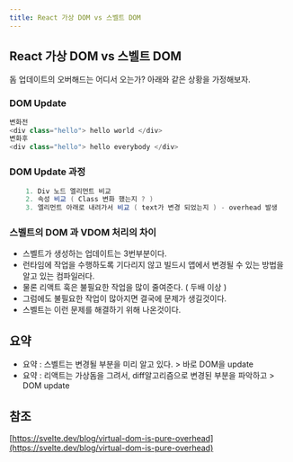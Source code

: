 ```yaml
---
title: React 가상 DOM vs 스벨트 DOM
---
```


## React 가상 DOM vs 스벨트 DOM

돔 업데이트의 오버해드는 어디서 오는가? 아래와 같은 상황을 가정해보자.

### DOM Update

```cs
변화전
<div class="hello"> hello world </div>
변화후
<div class="hello"> hello everybody </div>
```

### DOM Update 과정

```cs
    1. Div 노드 엘리먼트 비교
    2. 속성 비교 ( Class 변화 했는지 ? )
    3. 엘리먼트 아래로 내려가서 비교 ( text가 변경 되었는지 ) - overhead 발생
```

### 스벨트의 DOM 과 VDOM 처리의 차이

- 스벨트가 생성하는 업데이트는 3번부분이다.
- 런타임에 작업을 수행하도록 기다리지 않고 빌드시 앱에서 변경될 수 있는 방법을 알고 있는 컴파일러다.
- 물론 리액트 훅은 불필요한 작업을 많이 줄여준다. ( 두배 이상 )
- 그럼에도 불필요한 작업이 많아지면 결국에 문제가 생길것이다.
- 스벨트는 이런 문제를 해결하기 위해 나온것이다.

## 요약

- 요약 : 스벨트는 변경될 부분을 미리 알고 있다. > 바로 DOM을 update
- 요약 : 리액트는 가상돔을 그려서, diff알고리즘으로 변경된 부분을 파악하고 > DOM update

## 참조

[https://svelte.dev/blog/virtual-dom-is-pure-overhead](https://svelte.dev/blog/virtual-dom-is-pure-overhead)
